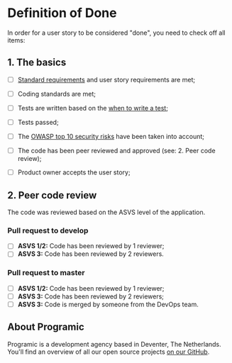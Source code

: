 # Definition of Done
In order for a user story to be considered "done", you need to check off all items:


## 1. The basics
- [ ] [Standard requirements](/standard-requirements.md) and user story requirements are met;
- [ ] Coding standards are met;
- [ ] Tests are written based on the [when to write a test](/when-to-write-a-test.md);
- [ ] Tests passed;
- [ ] The [OWASP top 10 security risks](https://owasp.org/www-project-top-ten/) have been taken into account;
- [ ] The code has been peer reviewed and approved (see: 2. Peer code review);
- [ ] Product owner accepts the user story;


## 2. Peer code review
The code was reviewed based on the ASVS level of the application.

### Pull request to develop

- [ ] **ASVS 1/2:** Code has been reviewed by 1 reviewer;
- [ ] **ASVS 3:** Code has been reviewed by 2 reviewers.

### Pull request to master

- [ ] **ASVS 1/2:** Code has been reviewed by 1 reviewer;
- [ ] **ASVS 3:** Code has been reviewed by 2 reviewers;
- [ ] **ASVS 3:** Code is merged by someone from the DevOps team.

## About Programic

Programic is a development agency based in Deventer, The Netherlands. You'll find an overview of all our open source projects [on our GitHub](https://github.com/programic).